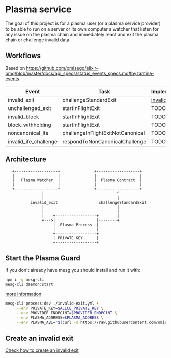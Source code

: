 # Plasma service

The goal of this project is for a plasma user (or a plasma service provider) to be able to run on a server or its own computer a watcher that listen for any issue on the plasma chain and immediately react and exit the plasma chain or challenge invalid data

## Workflows

Based on https://github.com/omisego/elixir-omg/blob/master/docs/api_specs/status_events_specs.md#byzantine-events

| Event | Task | Implementation |
| - | - | - |
| invalid_exit | challengeStandardExit | [invalid-exit.yml](invalid-exit.yml) | 
| unchallenged_exit | startInFlightExit | TODO | 
| invalid_block | startInFlightExit | TODO | 
| block_withholding | startInFlightExit | TODO | 
| noncanonical_ife | challengeInFlightExitNotCanonical | TODO | 
| invalid_ife_challenge | respondToNonCanonicalChallenge | TODO | 

<!-- | piggyback_available |  |
| invalid_piggyback |  | -->


## Architecture
```
   +-------------------+               +-------------------+
   |                   |               |                   |
   |   Plasma Watcher  |               |  Plasma Contract  |
   |                   |               |                   |
   +-------------------+               +-------------------+
                |                                ^
                |                                |
           invalid_exit                  challengeStandardExit
                |                                |
                |                                |
                |    +------------------+        |
                +--->|                  |--------+
                     |  Plasma Process  |
                     |                  |
                     +------------------+
                     | PRIVATE_KEY      |
                     +------------------+

```

## Start the Plasma Guard

If you don't already have mesg you should install and run it with:
```bash
npm i -g mesg-cli
mesg-cli daemon:start
```
[more information](https://docs.mesg.com/guide/installation.html)

```bash
mesg-cli process:dev ./invalid-exit.yml \
     --env PRIVATE_KEY=$ALICE_PRIVATE_KEY \
     --env PROVIDER_ENDPOINT=$PROVIDER_ENDPOINT \
     --env PLASMA_ADDRESS=$PLASMA_ADDRESS \
     --env PLASMA_ABI="$(curl -s https://raw.githubusercontent.com/omisego/omg-js/v2.0.0-v0.2/packages/omg-js-rootchain/src/contracts/RootChain.json | jq .abi)"
```

## Create an invalid exit

[Check how to create an invalid exit](./create-invalid-exit.md)
